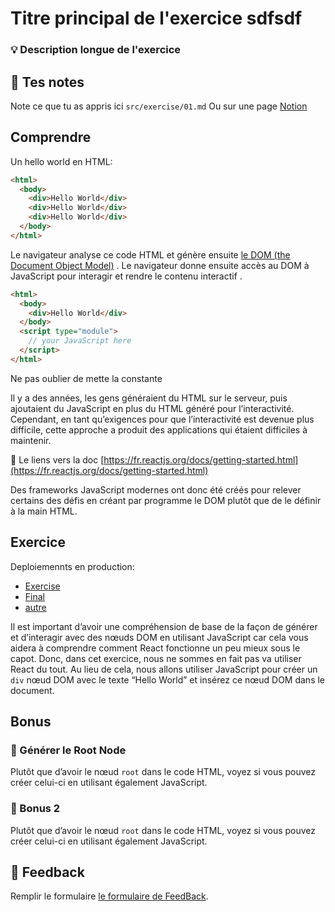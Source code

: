 # Titre principal de l'exercice sdfsdf
### 💡 Description longue de l'exercice

## 📝 Tes notes

Note ce que tu as appris ici `src/exercise/01.md`
Ou sur une page [Notion](https://go.mikecodeur.com/course-notes-template)

## Comprendre

Un hello world en HTML:

```html
<html>
  <body>
    <div>Hello World</div>
    <div>Hello World</div>
    <div>Hello World</div>
  </body>
</html>
```

Le navigateur analyse ce code HTML et génère ensuite
[le DOM (the Document Object Model)](https://developer.mozilla.org/en-US/docs/Web/API/Document_Object_Model/Introduction)
. Le navigateur donne ensuite accès au DOM à JavaScript pour interagir et rendre
le contenu interactif .

```html
<html>
  <body>
    <div>Hello World</div>
  </body>
  <script type="module">
    // your JavaScript here
  </script>
</html>
```

Ne pas oublier de mette la constante

Il y a des années, les gens généraient du HTML sur le serveur, puis ajoutaient
du JavaScript en plus du HTML généré pour l’interactivité. Cependant, en tant
qu’exigences pour que l’interactivité est devenue plus difficile, cette approche
a produit des applications qui étaient difficiles à maintenir.

📑 Le liens vers la doc
[https://fr.reactjs.org/docs/getting-started.html](https://fr.reactjs.org/docs/getting-started.html)

Des frameworks JavaScript modernes ont donc été créés pour relever certains des
défis en créant par programme le DOM plutôt que de le définir à la main HTML.

## Exercice

Deploiemennts en production:

- [Exercise](http://react-hooks.netlify.com/alone/exercise/01.html)
- [Final](http://react-hooks.netlify.com/alone/final/01.html)
- [autre](https://fr.reactjs.org/docs/getting-started.html)

Il est important d’avoir une compréhension de base de la façon de générer et
d’interagir avec des nœuds DOM en utilisant JavaScript car cela vous aidera à
comprendre comment React fonctionne un peu mieux sous le capot. Donc, dans cet
exercice, nous ne sommes en fait pas va utiliser React du tout. Au lieu de cela,
nous allons utiliser JavaScript pour créer un `div` nœud DOM avec le texte
“Hello World” et insérez ce nœud DOM dans le document.

## Bonus

### 🚀 Générer le Root Node

Plutôt que d’avoir le nœud `root` dans le code HTML, voyez si vous pouvez créer
celui-ci en utilisant également JavaScript.

### 🚀 Bonus 2

Plutôt que d’avoir le nœud `root` dans le code HTML, voyez si vous pouvez créer
celui-ci en utilisant également JavaScript.

## 🐜 Feedback

Remplir le formulaire
[le formulaire de FeedBack](https://go.mikecodeur.com/cours-react-avis/).
